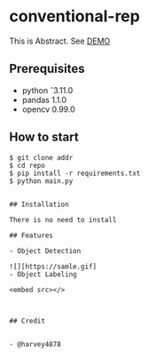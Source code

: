 # conventional-rep

This is Abstract. See [DEMO](https://www.google.com)

## Prerequisites

- python ˆ3.11.0
- pandas 1.1.0
- opencv 0.99.0

## How to start

```shell
$ git clone addr
$ cd repo
$ pip install -r requirements.txt
$ python main.py


## Installation

There is no need to install

## Features

- Object Detection

![][https://samle.gif]
- Object Labeling

<embed src></>



## Credit


- @harvey4878


